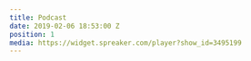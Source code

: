 ```yaml
---
title: Podcast
date: 2019-02-06 18:53:00 Z
position: 1
media: https://widget.spreaker.com/player?show_id=3495199
---
```


